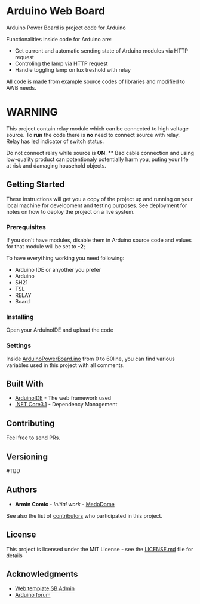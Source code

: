# Arduino Web Board

Arduino Power Board is project code for Arduino


Functionalities inside code for Arduino are:

* Get current and automatic sending state of Arduino modules via HTTP request
* Controling the lamp via HTTP request
* Handle toggling lamp on lux treshold with relay

All code is made from example source codes of libraries and modified to AWB needs.

# WARNING

This project contain relay module which can be connected to high voltage source. To **run** the code there is **no** need to connect source with relay.
Relay has led indicator of switch status. 

Do not connect relay while source is **ON**. **
Bad cable connection and using low-quality product can potentionaly potentially harm you, puting your life at risk and damaging household objects.


## Getting Started


These instructions will get you a copy of the project up and running on your local machine for development and testing purposes. See deployment for notes on how to deploy the project on a live system.

### Prerequisites

If you don't have modules, disable them in Arduino source code and values for that module will be set to **-2**;

To have everything working you need following:

* Arduino IDE or anyother you prefer
* Arduino
* SH21
* TSL
* RELAY
* Board


### Installing

Open your ArduinoIDE and upload the code

### Settings

Inside [ArduinoPowerBoard.ino](ArduinoPowerBoard.ino) from 0 to 60line, you can find various variables used in this project with all comments.


## Built With

* [ArduinoIDE](https://www.arduino.cc/en/main/software) - The web framework used
* [.NET Core3.1](https://dotnet.microsoft.com/download/dotnet-core/3.1) - Dependency Management

## Contributing

Feel free to send PRs.

## Versioning

#TBD

## Authors

* **Armin Comic** - *Initial work* - [MedoDome](https://github.com/MedoDome)

See also the list of [contributors](https://github.com/your/project/contributors) who participated in this project.

## License

This project is licensed under the MIT License - see the [LICENSE.md](LICENSE.md) file for details

## Acknowledgments

* [Web template SB Admin](https://github.com/BlackrockDigital/startbootstrap-sb-admin)
* [Arduino forum](https://forum.arduino.cc/)
